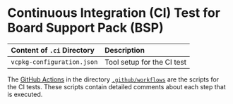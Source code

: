 # Continuous Integration (CI) Test for Board Support Pack (BSP)

Content of `.ci` Directory   | Description
:----------------------------|:-----------------
`vcpkg-configuration.json`   | Tool setup for the CI test

The [GitHub Actions](https://github.com/Open-CMSIS-Pack/STM32H7S78-DK_BSP/tree/main/README.md#github-actions) in the directory [`.github/workflows`](https://github.com/Open-CMSIS-Pack/STM32H7S78-DK_BSP/tree/main/.github/workflows) are the scripts for the CI tests. These scripts contain detailed comments about each step that is executed.
